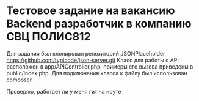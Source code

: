 # Тестовое задание на вакансию Backend разработчик в компанию СВЦ ПОЛИС812

Для задания был клонирован репозиторий JSONPlaceholder https://github.com/typicode/json-server.git
Класс для работы с API расположен в app/APIController.php, примеры его вызова приведены в public/index.php.
Для подключения класса к файлу был использован composer.

Проверяю, работает ли у меня гит на ноуте